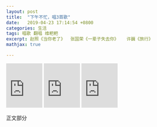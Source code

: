 ```yaml
---
layout: post
title:  "下午不忙，唱3首歌"
date:   2019-04-23 17:14:54 +0800
categories: 生活
tags: 唱歌 翻唱 维粑粑 
excerpt: 赵照《当你老了》  张国荣《一辈子失去你》   许巍《旅行》		
mathjax: true

---
```




<iframe src="https://onedrive.live.com/embed?cid=5B8BF3AF13C813A3&resid=5B8BF3AF13C813A3%2111822&authkey=AHmggU6n9UEmPIU" width="98" height="120" frameborder="0" scrolling="no"></iframe>

<iframe src="https://onedrive.live.com/embed?cid=5B8BF3AF13C813A3&resid=5B8BF3AF13C813A3%2111821&authkey=AFtt42qz3Olylys" width="98" height="120" frameborder="0" scrolling="no"></iframe>

<iframe src="https://onedrive.live.com/embed?cid=5B8BF3AF13C813A3&resid=5B8BF3AF13C813A3%2111820&authkey=ANwQKAaUOISsI-A" width="98" height="120" frameborder="0" scrolling="no"></iframe>



正文部分